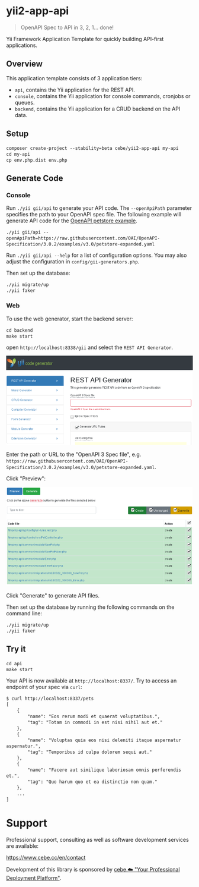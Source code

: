 # yii2-app-api

> OpenAPI Spec to API in 3, 2, 1... done!

Yii Framework Application Template for quickly building API-first applications.

## Overview

This application template consists of 3 application tiers:

- `api`, contains the Yii application for the REST API.
- `console`, contains the Yii application for console commands, cronjobs or queues.
- `backend`, contains the Yii application for a CRUD backend on the API data.


## Setup

    composer create-project --stability=beta cebe/yii2-app-api my-api
    cd my-api
    cp env.php.dist env.php

## Generate Code

### Console

Run `./yii gii/api` to generate your API code. The `--openApiPath` parameter specifies the path to your OpenAPI
spec file. The following example will generate API code for the [OpenAPI petstore example](https://github.com/OAI/OpenAPI-Specification/blob/3.0.2/examples/v3.0/petstore-expanded.yaml).

    ./yii gii/api --openApiPath=https://raw.githubusercontent.com/OAI/OpenAPI-Specification/3.0.2/examples/v3.0/petstore-expanded.yaml

Run `./yii gii/api --help` for a list of configuration options. You may also adjust the configuration in `config/gii-generators.php`.

Then set up the database:

    ./yii migrate/up
    ./yii faker

### Web

To use the web generator, start the backend server:

    cd backend
    make start

open `http://localhost:8338/gii` and select the `REST API Generator`.

![Gii - REST API Generator](docs/img/gii-generator.png)

Enter the path or URL to the "OpenAPI 3 Spec file", e.g. `https://raw.githubusercontent.com/OAI/OpenAPI-Specification/3.0.2/examples/v3.0/petstore-expanded.yaml`.

Click "Preview":

![Gii - REST API Generator - Generated files](docs/img/gii-generator-files.png)

Click "Generate" to generate API files.

Then set up the database by running the following commands on the command line:

    ./yii migrate/up
    ./yii faker

## Try it

    cd api
    make start

Your API is now available at `http://localhost:8337/`. Try to access an endpoint of your spec via `curl`:

    $ curl http://localhost:8337/pets
    [
        {
            "name": "Eos rerum modi et quaerat voluptatibus.",
            "tag": "Totam in commodi in est nisi nihil aut et."
        },
        {
            "name": "Voluptas quia eos nisi deleniti itaque aspernatur aspernatur.",
            "tag": "Temporibus id culpa dolorem sequi aut."
        },
        {
            "name": "Facere aut similique laboriosam omnis perferendis et.",
            "tag": "Quo harum quo et ea distinctio non quam."
        },
        ...
    ]


# Support

Professional support, consulting as well as software development services are available:

https://www.cebe.cc/en/contact

Development of this library is sponsored by [cebe.:cloud: "Your Professional Deployment Platform"](https://cebe.cloud).
